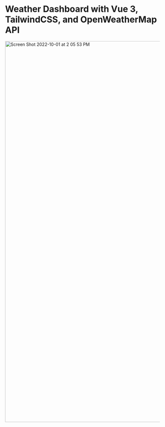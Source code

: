 # Weather Dashboard with Vue 3, TailwindCSS, and OpenWeatherMap API

<img width="1235" alt="Screen Shot 2022-10-01 at 2 05 53 PM" src="https://user-images.githubusercontent.com/49799116/193424625-d5d639df-0fb2-4e4d-a744-968c7917e36d.png">
